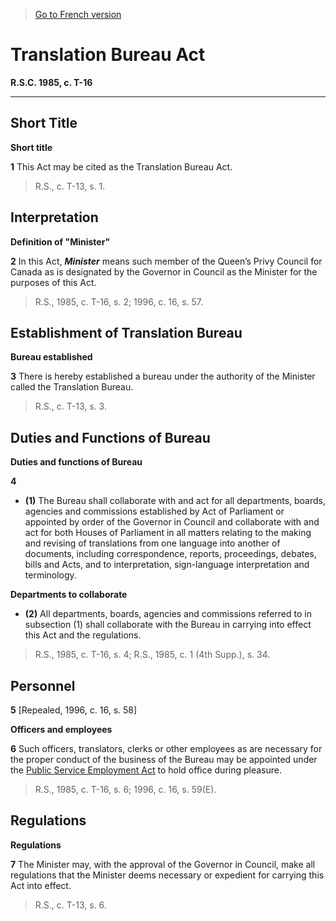 > [Go to French version](/fr/Lois/Lois%20révisées%20du%20Canada/T/T-16.md)

# Translation Bureau Act

**R.S.C. 1985, c. T-16**


----------



## Short Title



**Short title**

**1** This Act may be cited as the Translation Bureau Act.
> R.S., c. T-13, s. 1.





## Interpretation



**Definition of "Minister"**

**2** In this Act, ***Minister*** means such member of the Queen’s Privy Council for Canada as is designated by the Governor in Council as the Minister for the purposes of this Act.
> R.S., 1985, c. T-16, s. 2; 1996, c. 16, s. 57.





## Establishment of Translation Bureau



**Bureau established**

**3** There is hereby established a bureau under the authority of the Minister called the Translation Bureau.
> R.S., c. T-13, s. 3.





## Duties and Functions of Bureau



**Duties and functions of Bureau**

**4** 

- **(1)** The Bureau shall collaborate with and act for all departments, boards, agencies and commissions established by Act of Parliament or appointed by order of the Governor in Council and collaborate with and act for both Houses of Parliament in all matters relating to the making and revising of translations from one language into another of documents, including correspondence, reports, proceedings, debates, bills and Acts, and to interpretation, sign-language interpretation and terminology.

**Departments to collaborate**

- **(2)** All departments, boards, agencies and commissions referred to in subsection (1) shall collaborate with the Bureau in carrying into effect this Act and the regulations.
> R.S., 1985, c. T-16, s. 4; R.S., 1985, c. 1 (4th Supp.), s. 34.





## Personnel


**5** [Repealed, 1996, c. 16, s. 58]




**Officers and employees**

**6** Such officers, translators, clerks or other employees as are necessary for the proper conduct of the business of the Bureau may be appointed under the [Public Service Employment Act](/en/Acts/Statutes%20of%20Canada/2003/c.%2022,%20ss.%2012,%2013%20.md) to hold office during pleasure.
> R.S., 1985, c. T-16, s. 6; 1996, c. 16, s. 59(E).





## Regulations



**Regulations**

**7** The Minister may, with the approval of the Governor in Council, make all regulations that the Minister deems necessary or expedient for carrying this Act into effect.
> R.S., c. T-13, s. 6.



